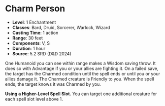 # Charm Person

- **Level**: 1 Enchantment
- **Classes**: Bard, Druid, Sorcerer, Warlock, Wizard
- **Casting Time**: 1 action
- **Range**: 30 feet
- **Components**: V, S
- **Duration**: 1 hour
- **Source**: 5.2 SRD (D&D 2024)

One Humanoid you can see within range makes a Wisdom saving throw. It does so with Advantage if you or your allies are fighting it. On a failed save, the target has the Charmed condition until the spell ends or until you or your allies damage it. The Charmed creature is Friendly to you. When the spell ends, the target knows it was Charmed by you.

**Using a Higher-Level Spell Slot.** You can target one additional creature for each spell slot level above 1.
